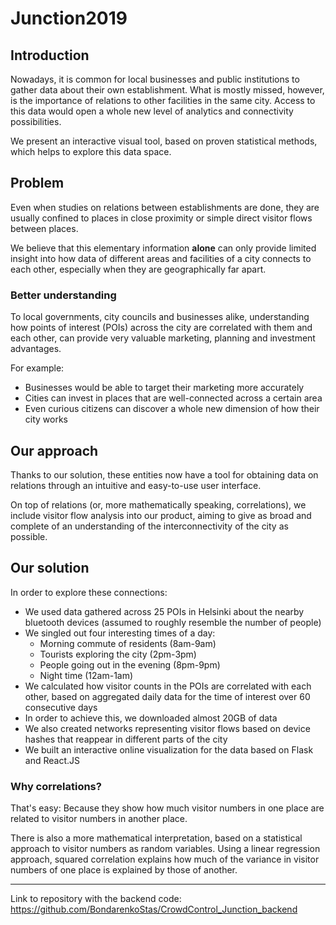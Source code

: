 # Junction2019

## Introduction
Nowadays, it is common for local businesses and public institutions to gather data about their own establishment. What is mostly missed, however, is the importance of relations to other facilities in the same city. Access to this data would open a whole new level of analytics and connectivity possibilities.

We present an interactive visual tool, based on proven statistical methods, which helps to explore this data space.

## Problem
Even when studies on relations between establishments are done, they are usually confined to places in close proximity or simple direct visitor flows between places.

We believe that this elementary information **alone** can only provide limited insight into how data of different areas and facilities of a city connects to each other, especially when they are geographically far apart.


### Better understanding
To local governments, city councils and businesses alike, understanding how points of interest (POIs) across the city are correlated with them and each other, can provide very valuable marketing, planning and investment advantages.

For example:
- Businesses would be able to target their marketing more accurately
- Cities can invest in places that are well-connected across a certain area
- Even curious citizens can discover a whole new dimension of how their city works


## Our approach
Thanks to our solution, these entities now have a tool for obtaining data on relations through an intuitive and easy-to-use user interface.

On top of relations (or, more mathematically speaking, correlations), we include visitor flow analysis into our product, aiming to give as broad and complete of an understanding of the interconnectivity of the city as possible.

## Our solution
In order to explore these connections:
- We used data gathered across 25 POIs in Helsinki about the nearby bluetooth devices (assumed to roughly resemble the number of people)
- We singled out four interesting times of a day:
     - Morning commute of residents (8am-9am)
     - Tourists exploring the city (2pm-3pm)
     - People going out in the evening (8pm-9pm)
     - Night time (12am-1am)
- We calculated how visitor counts in the POIs are correlated with each other, based on aggregated daily data for the time of interest over 60 consecutive days
- In order to achieve this, we downloaded almost 20GB of data
- We also created networks representing visitor flows based on device hashes that reappear in different parts of the city
- We built an interactive online visualization for the data based on Flask and React.JS

### Why correlations?
That's easy: Because they show how much visitor numbers in one place are related to visitor numbers in another place.

There is also a more mathematical interpretation, based on a statistical approach to visitor numbers as random variables. Using a linear regression approach, squared correlation explains how much of the variance in visitor numbers of one place is explained by those of another.

------------------
Link to repository with the backend code:
https://github.com/BondarenkoStas/CrowdControl_Junction_backend
